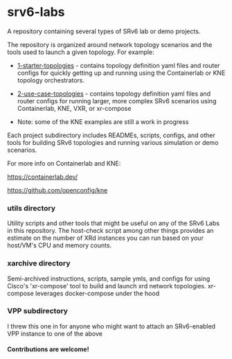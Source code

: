 # srv6-labs
A repository containing several types of SRv6 lab or demo projects.

The repository is organized around network topology scenarios and the tools used to launch a given topology. For example:

* [1-starter-topologies](./1-starter-topologies/) - contains topology definition yaml files and router configs for quickly getting up and running using the Containerlab or KNE topology orchestrators. 

* [2-use-case-topologies](./2-use-case-topologies/) - contains topology definition yaml files and router configs for running larger, more complex SRv6 scenarios using Containerlab, KNE, VXR, or xr-compose

* Note: some of the KNE examples are still a work in progress 

Each project subdirectory includes READMEs, scripts, configs, and other tools for building SRv6 topologies and running various simulation or demo scenarios.

For more info on Containerlab and KNE: 

https://containerlab.dev/

https://github.com/openconfig/kne

### utils directory
Utility scripts and other tools that might be useful on any of the SRv6 Labs in this repository. The host-check script among other things provides an estimate on the number of XRd instances you can run based on your host/VM's CPU and memory counts.

### xarchive directory
Semi-archived instructions, scripts, sample ymls, and configs for using Cisco's 'xr-compose' tool to build and launch xrd network topologies. xr-compose leverages docker-compose under the hood

### VPP subdirectory
I threw this one in for anyone who might want to attach an SRv6-enabled VPP instance to one of the above

#### Contributions are welcome!
